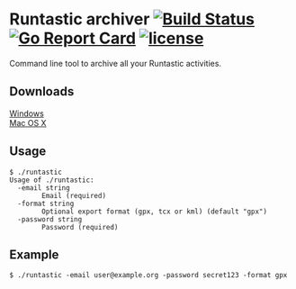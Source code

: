 # Runtastic archiver [![Build Status](https://travis-ci.org/Metalnem/runtastic.svg?branch=master)](https://travis-ci.org/Metalnem/runtastic) [![Go Report Card](https://goreportcard.com/badge/github.com/metalnem/runtastic)](https://goreportcard.com/report/github.com/metalnem/runtastic) [![license](https://img.shields.io/badge/license-MIT-blue.svg?style=flat)](https://raw.githubusercontent.com/metalnem/runtastic/master/LICENSE)
Command line tool to archive all your Runtastic activities.

## Downloads

[Windows](https://github.com/Metalnem/runtastic/releases/download/v1.2.0/runtastic-cli-win64-1.2.0.zip)  
[Mac OS X](https://github.com/Metalnem/runtastic/releases/download/v1.2.0/runtastic-cli-darwin64-1.2.0.zip)

## Usage

```
$ ./runtastic
Usage of ./runtastic:
  -email string
    	Email (required)
  -format string
    	Optional export format (gpx, tcx or kml) (default "gpx")
  -password string
    	Password (required)
```

## Example

```
$ ./runtastic -email user@example.org -password secret123 -format gpx
```
